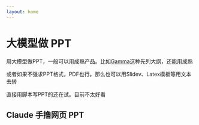 ```yaml
---
layout: home
---
```


# 大模型做 PPT

用大模型做PPT，一般可以用成熟产品。比如[Gamma](gamma.app)这种先列大纲，还能用成熟

或者如果不强求PPT格式，PDF也行。那么也可以用Slidev、Latex模板等用文本去转

直接用脚本写PPT的还在试。目前不太好看

## Claude 手撸网页 PPT

<LLMPPT />

<script setup>
    import LLMPPT from "./LLMPPT.vue";
</script>

